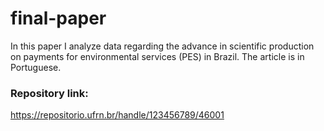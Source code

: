 # final-paper
In this paper I analyze data regarding the advance in scientific production on payments for environmental services (PES) in Brazil. The article is in Portuguese.


### Repository link:
https://repositorio.ufrn.br/handle/123456789/46001
 

